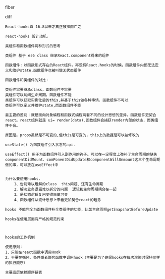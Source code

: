 fiber

diff

    React-hooks自 16.8以来才真正被推而广之

    react-hooks 设计动机。

    类组件和函数组件两种形式的思考

    类组件 基于 es6 class 继承React.component得来的组件

    函数组件：以函数形式存在的React组件。再没有React.hooks的时候，函数组件内部无法定义和维护state,函数组件也被叫做无状态组件

    函数组件和类组件的对比：

    类组件需要继承class，函数组件不需要
    类组件可以访问生命周期，函数组件不能
    类组件可以获取实例化后的this,并基于this做各种事情，函数组件不可以
    类组件可以定义并维护state,而函数组件不能

    最主要的差别：就是面向对象编程和函数式编程两套不同的设计思想的差异。函数组件更契合react。react组件就是 ui= render(data).函数组件会捕获render内部的状态，而类组件不会。

    原因是。props虽然是不可变的,但this是可变的，this上的数据是可以被修改的

    useState() 为函数组件引入状态的api.

    useEffect() 用于为函数组件引入副作用的钩子。可以在一定程度上弥补了生命周期的缺失
    componentDidMount、comPonentDidUpdate和componentWillUnmount这三个生命周期做的事，可以放在useEffect中


    为什么要使用hooks.
        1、告别难以理解的class  this问题、还有生命周期
        2、解决业务逻辑难以拆分的问题  逻辑和生命周期耦合在一起
        3、是状态逻辑复用变得简单可变
        4、函数组件从设计思想上来看更加契合react的理念

    hooks 不能完全为函数组件补全类组件的功能，比如生命周期get­Snapshot­Before­Update

    hooks在使用层面有严格的规范约束



    hooks的工作机制

    使用原则：
    1、只能在react函数中调用Hook
    2、不要在循环、条件或者嵌套函数中调用hook（主要是为了确保hooks在每次渲染时保持同样的执行顺序）

    主要底层依赖顺序链表
